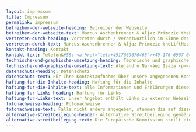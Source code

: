 ```yaml
---
layout: impressum
title: Impressum
permalink: impressum
betreiber-der-webseite-heading: Betreiber der Webseite
betreiber-der-webseite-text: Marcus Aschenbrenner & Aljaz Primozic theLiftNest GbR
vertreten-durch-heading: Vertreten durch / Verantwortlich im Sinne des Presserechtes für den Inhalt der Publikationen ist
vertreten-durch-text: Marcus Aschenbrenner & Aljaz Primozic theLiftNest GbR <p>Franklinstr. 25</p><p>01069 Dresden</p><p>Deutschland</p>
kontakt-heading: Kontakt
kontakt-text: Telefon&#58; <a href="tel:+4917669670465">+49 176 6967 0465</a><p>E-mail&#58; <a href="mailto:kontakt@theliftnest.com" target="_blank">kontakt@theliftnest.com </a></p>
technische-und-graphische-umsetzung-heading: Technische und graphische Umsetzung
technische-und-graphische-umsetzung-text: Alejandro Narváez Isaza <p><a href="https://fluorescente.design/" target="_blank">fluorescente.design</a></p>
datenschutz-heading: Datenschutz
datenschutz-text: Für Ihre Kontaktaufnahme über unsere angegebenen Kontaktdaten (E-Mail, Postadresse) gilt hinsichtlich des Datenschutzes, der Verarbeitung, Speicherung und ggf. Widerspruch unsere Datenschutzerklärung unter <a href="/datenschutz">theliftnest/datenschutz</a>
haftung-fur-die-Inhalte-heading: Haftung für die Inhalte
haftung-fur-die-Inhalte-text: alle Informationen und Erklärungen dieser Internetseiten sind ohne Gewähr auf Vollständigkeit und Richtigkeit.
haftung-fur-Links-heading: Haftung für Links
haftung-fur-Links-text: Unser Angebot enthält Links zu externen Webseiten Dritter, auf deren Inhalte wir keinen Einfluss haben. Deshalb können wir für diese fremden Inhalte auch keine Gewähr übernehmen. Für die Inhalte der verlinkten Seiten ist stets der jeweilige Anbieter oder Betreiber der Seiten verantwortlich. Die verlinkten Seiten wurden zum Zeitpunkt der Verlinkung auf mögliche Rechtsverstöße überprüft. Rechtswidrige Inhalte waren zum Zeitpunkt der Verlinkung nicht erkennbar.<p>Eine permanente inhaltliche Kontrolle der verlinkten Seiten ist jedoch ohne konkrete Anhaltspunkte einer Rechtsverletzung nicht zumutbar. Bei Bekanntwerden von Rechtsverletzungen werden wir derartige Links umgehend entfernen.</p>
fotonachweise-heading: Fotonachweise
fotonachweise-text: Falls nicht anders angegeben, stammen die auf dieser Internetpräsenz veröffentlichten Abbildungen dem Archiv von theLiftNest.<p>Eine Verwendung ohne ausdrückliche schriftliche Genehmigung ist bis auf Weiteres nicht gestattet.</p>
alternative-streitbeilegung-header: Alternative Streitbeilegung gemäß Art, 14 Abs. 1ODR-VO und § 36
alternative-streitbeilegung-text: Die Europäische Kommission stellt eine Plattform zur Online-Streitbeilegung (OS) bereit, die Sie unter <a href="http://ec.europa.eu/consumers/odr/" target="_blank">http://ec.europa.eu/consumers/odr/</a> finden. Zur Teilnahme an einem streitbeilegungswerfahren vor einer Vebraucherschlichtungsstelle sind wir nicht verpflichtet und nicht bereit.
---
```

